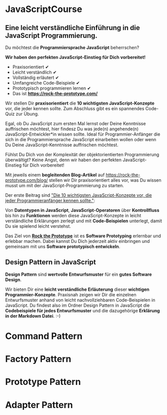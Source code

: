 # JavaScriptCourse

## Eine leicht verständliche Einführung in die JavaScript Programmierung.

Du möchtest die **Programmiersprache JavaScript** beherrschen? 

**Wir haben den perfekten JavaScript-Einstieg für Dich vorbereitet!** 

- Praxisorientiert ✔
- Leicht verständlich ✔
- Vollständig erläutert ✔
- Umfangreiche Code-Beispiele ✔
- Prototypisch programmieren lernen ✔
- Das ist **https://rock-the-prototype.com/**

Wir stellen Dir **praxisorientiert** die **10 wichtigsten JavaScript-Konzepte** vor, die jeder kennen sollte. 
Zum Abschluss gibt es ein spannendes Code-Quiz zur Übung.

Egal, ob Du JavaScript zum ersten Mal lernst oder Deine Kenntnisse auffrischen möchtest, hier findesz Du was jede(n) angehende(n) JavaScript-Entwickler*in wissen sollte.
Ideal für Programmier-Anfänger die sich in die Programmiersprache JavaScript einarbeiten wollen oder wenn Du Deine JavaScript-Kenntnisse auffrischen möchtest.

Fühlst Du Dich von der Komplexität der objektorientierten Programmierung überwältigt? Keine Angst, denn wir haben den perfekten JavaScript-Einstieg für Dich vorbereitet!

Mit jeweils einem **begleitenden Blog-Artikel** auf https://rock-the-prototype.com/blog/ stellen wir Dir praxisorientiert alles vor, was Du wissen musst um mit der JavaScript-Programmierung zu starten.

Der erste Beitrag sind ["Die 10 wichtigsten JavaScript-Konzepte vor, die jeder Programmieranfänger kennen sollte."](https://rock-the-prototype.com/programmieren-lernen/10-unverzichtbare-javascript-konzepte-die-jeder-programmier-anfaenger-kennen-sollte/ ):

Von **Datentypen in JavaScript**, **JavaScript-Operatoren** über **Kontrollfluss** bis hin zu **Funktionen** werden diese JavaScript-Konzepte in leicht verständliche Erklärungen zerlegt und mit **Code-Beispielen** unterlegt, damit Du sie spielend leicht verstehst.

Das Ziel von **[Rock the Prototype](https://rock-the-prototype.com/)** ist es **Software Prototyping** erlernbar und erlebbar machen.
Dabei kannst Du Dich jederzeit aktiv einbringen und gemeinsam mit uns **Software prototypisch entwickeln**.

## Design Pattern in JavaScript

**Design Pattern** sind **wertvolle Entwurfsmuster** für ein **gutes Software Design**.

Wir bieten Dir eine **leicht verständliche Erläuterung** dieser **wichtigen Programmier-Konzepte**. Praxisnah zeigen wir Dir die einzelnen Entwurfsmuster anhand von leicht nachvollziehbaren Code-Beispielen in JavaScript. 
Du findest also im Ordner Design Pattern in JavaScript die **Codebeispiele für jedes Entwurfsmuster** und die dazugehörige **Erklärung in der Markdown Datei**. :-) 

# Command Pattern

# Factory Pattern 

# Prototype Pattern 

# Adapter Pattern 